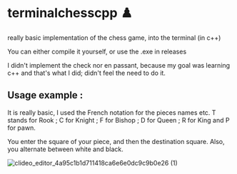 # terminalchesscpp ♟️
really basic implementation of the chess game, into the terminal (in c++)

You can either compile it yourself, or use the .exe in releases

I didn't implement the check nor en passant, because my goal was learning c++ and that's what I did; didn't feel the need to do it.

## Usage example :

It is really basic, I used the French notation for the pieces names etc. T stands for Rook ; C for Knight ; F for Bishop ; D for Queen ; R for King and P for pawn.

You enter the square of your piece, and then the destination square. Also, you alternate between white and black.
 
![clideo_editor_4a95c1b1d711418ca6e6e0dc9c9b0e26 (1)](https://github.com/user-attachments/assets/4290a7c1-f9b1-4969-b94b-ff2175b60980)
